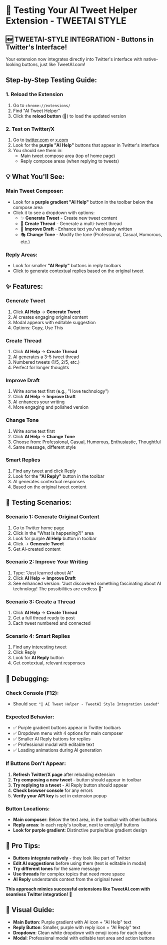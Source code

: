 # 🧪 Testing Your AI Tweet Helper Extension - TWEETAI STYLE

## **🆕 TWEETAI-STYLE INTEGRATION - Buttons in Twitter's Interface!**

Your extension now integrates directly into Twitter's interface with native-looking buttons, just like TweetAI.com!

## **Step-by-Step Testing Guide:**

### 1. **Reload the Extension**
1. Go to `chrome://extensions/`
2. Find "AI Tweet Helper"
3. Click the **reload button** (🔄) to load the updated version

### 2. **Test on Twitter/X**
1. Go to [twitter.com](https://twitter.com) or [x.com](https://x.com)
2. Look for the **purple "AI Help"** buttons that appear in Twitter's interface
3. You should see them in:
   - Main tweet compose area (top of home page)
   - Reply compose areas (when replying to tweets)

## **💡 What You'll See:**

### **Main Tweet Composer:**
- Look for a **purple gradient "AI Help"** button in the toolbar below the compose area
- Click it to see a dropdown with options:
  - ✨ **Generate Tweet** - Create new tweet content
  - 🧵 **Create Thread** - Generate a multi-tweet thread
  - 🎯 **Improve Draft** - Enhance text you've already written
  - 🎭 **Change Tone** - Modify the tone (Professional, Casual, Humorous, etc.)

### **Reply Areas:**
- Look for smaller **"AI Reply"** buttons in reply toolbars
- Click to generate contextual replies based on the original tweet

## **✨ Features:**

### **Generate Tweet**
1. Click **AI Help** → **Generate Tweet**
2. AI creates engaging original content
3. Modal appears with editable suggestion
4. Options: Copy, Use This

### **Create Thread**  
1. Click **AI Help** → **Create Thread**
2. AI generates a 3-5 tweet thread
3. Numbered tweets (1/5, 2/5, etc.)
4. Perfect for longer thoughts

### **Improve Draft**
1. Write some text first (e.g., "I love technology")
2. Click **AI Help** → **Improve Draft**
3. AI enhances your writing
4. More engaging and polished version

### **Change Tone**
1. Write some text first
2. Click **AI Help** → **Change Tone**
3. Choose from: Professional, Casual, Humorous, Enthusiastic, Thoughtful
4. Same message, different style

### **Smart Replies**
1. Find any tweet and click Reply
2. Look for the **"AI Reply"** button in the toolbar
3. AI generates contextual responses
4. Based on the original tweet content

## **🎯 Testing Scenarios:**

### **Scenario 1: Generate Original Content**
1. Go to Twitter home page
2. Click in the "What is happening?!" area
3. Look for purple **AI Help** button in toolbar
4. Click → **Generate Tweet**
5. Get AI-created content

### **Scenario 2: Improve Your Writing**
1. Type: "Just learned about AI"
2. Click **AI Help** → **Improve Draft**
3. See enhanced version: "Just discovered something fascinating about AI technology! The possibilities are endless 🚀"

### **Scenario 3: Create a Thread**
1. Click **AI Help** → **Create Thread**
2. Get a full thread ready to post
3. Each tweet numbered and connected

### **Scenario 4: Smart Replies**
1. Find any interesting tweet
2. Click Reply
3. Look for **AI Reply** button
4. Get contextual, relevant responses

## **🔧 Debugging:**

### **Check Console (F12):**
- Should see: `"🚀 AI Tweet Helper - TweetAI Style Integration Loaded"`

### **Expected Behavior:**
- ✅ Purple gradient buttons appear in Twitter toolbars
- ✅ Dropdown menu with 4 options for main composer
- ✅ Smaller AI Reply buttons for replies
- ✅ Professional modal with editable text
- ✅ Loading animations during AI generation

### **If Buttons Don't Appear:**
1. **Refresh Twitter/X page** after reloading extension
2. **Try composing a new tweet** - button should appear in toolbar
3. **Try replying to a tweet** - AI Reply button should appear
4. **Check browser console** for any errors
5. **Verify your API key** is set in extension popup

### **Button Locations:**
- **Main composer**: Below the text area, in the toolbar with other buttons
- **Reply areas**: In each reply's toolbar, next to emoji/gif buttons
- **Look for purple gradient**: Distinctive purple/blue gradient design

## **🚀 Pro Tips:**
- **Buttons integrate natively** - they look like part of Twitter
- **Edit AI suggestions** before using them (text is editable in modal)
- **Try different tones** for the same message
- **Use threads** for complex topics that need more space
- **AI Reply** understands context from the original tweet

**This approach mimics successful extensions like TweetAI.com with seamless Twitter integration!** 🎉

## **🎨 Visual Guide:**
- **Main Button**: Purple gradient with AI icon + "AI Help" text
- **Reply Button**: Smaller, purple with reply icon + "AI Reply" text  
- **Dropdown**: Clean white dropdown with emoji icons for each option
- **Modal**: Professional modal with editable text area and action buttons